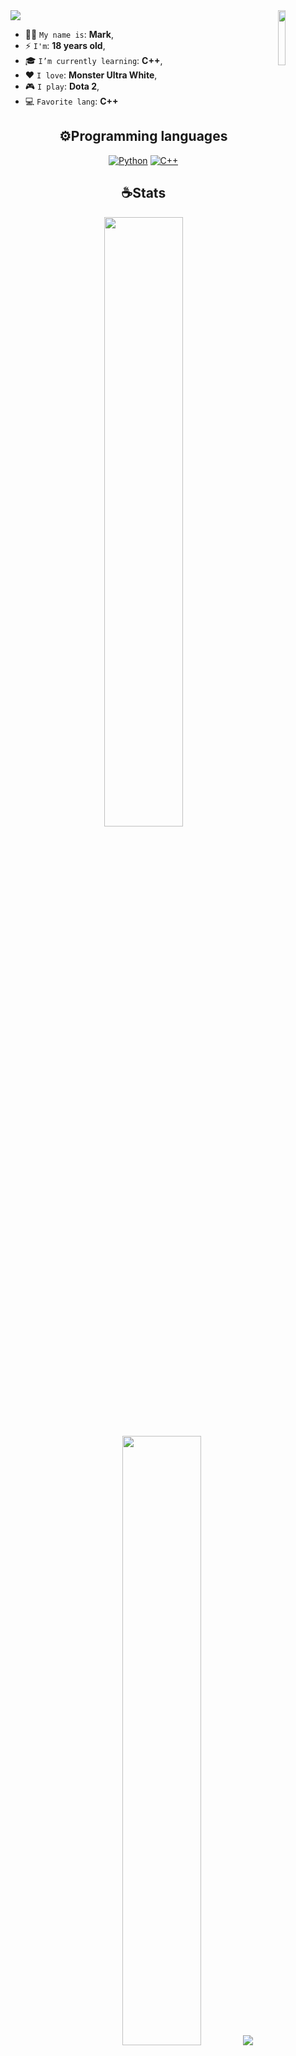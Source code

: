 <img align='center' src="https://capsule-render.vercel.app/api?type=waving&height=300&color=gradient&text=Hi,%20i'm%20Mark.&section=header&reversal=true&textBg=false&animation=twinkling&fontAlign=50&fontAlignY=45">

<img align='right' src='https://media.tenor.com/InvGTXnS4PwAAAAi/gengar-gen-2.gif' width='15%'>  

* 👨‍💻 `My name is`: **Mark**,
* ⚡ `I'm`: **18 years old**,
* 🎓 `I’m currently learning`: **C++**,
* ❤️ `I love`: **Monster Ultra White**,
* 🎮 `I play`: **Dota 2**,
* 💻 `Favorite lang`: **C++** 

<h2 align="center">⚙Programming languages</h2>
<p align="center">
<a href="#"><img alt="Python" src="https://img.shields.io/badge/Python-3670A0?logo=python&logoColor=white"></a>
<a href="#"><img alt="C++" src="https://img.shields.io/badge/C++-%2300599C.svg?logo=c%2B%2B&logoColor=white"></a>
</p>

<h2 align="center">☕Stats</h2>
<p align="center">
  <img height="50%" width="auto" src ="https://github-readme-stats.vercel.app/api?username=VNTIH3RO&show_icons=true&count_private=true&theme=material-palenight&hide_border=true&hide=issues,contribs&bg_color=00000000">
  <img height="50%" width="auto" src ="https://github-readme-stats.vercel.app/api/top-langs/?username=VNTIH3RO&layout=compact&hide_border=true&theme=material-palenight&bg_color=00000000&langs_count=6&hide=jupyter%20notebook,tex,css,php&exclude_repo=Pacman-AI">
  <img src ="https://github-readme-streak-stats.herokuapp.com?user=VNTIH3RO&theme=material-palenight&hide_border=true&background=FFFFFF00">
</p>
